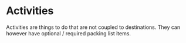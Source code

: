 # Activities

Activities are things to do that are not coupled to destinations. They can however have optional / required packing list items.
